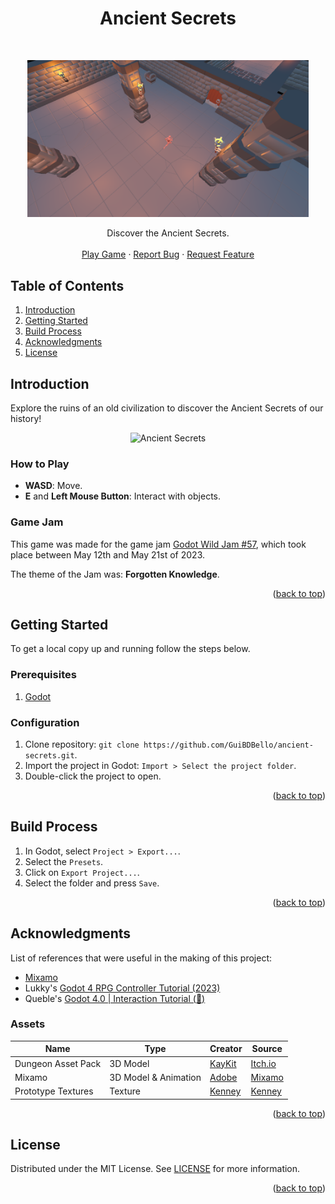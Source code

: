 <a name="readme-top"></a>

<h1 align="center">Ancient Secrets</h1>
<br/>
<p align="center">
  <a href="https://github.com/GuiBDBello/ancient-secrets">
    <img alt="Ancient Secrets" title="Ancient Secrets" src="images/logo.png" width="450">
  </a>
</p>

<p align="center">
  Discover the Ancient Secrets.
  <br />
  <br />
  <a href="https://guibdbello.itch.io/ancient-secrets">Play Game</a>
  ·
  <a href="https://github.com/GuiBDBello/ancient-secrets/issues/new?labels=bug&template=bug-report---.md">Report Bug</a>
  ·
  <a href="https://github.com/GuiBDBello/ancient-secrets/issues/new?labels=enhancement&template=feature-request---.md">Request Feature</a>
</p>

## Table of Contents

<ol>
  <li><a href="#introduction">Introduction</a></li>
  <li><a href="#getting-started">Getting Started</a></li>
  <li><a href="#build-process">Build Process</a></li>
  <li><a href="#acknowledgments">Acknowledgments</a></li>
  <li><a href="#license">License</a></li>
</ol>

## Introduction

Explore the ruins of an old civilization to discover the Ancient Secrets of our history!

<p align="center">
  <img alt="Ancient Secrets" title="Ancient Secrets" src="images/game.gif">
</p>

### How to Play

- **WASD**: Move.
- **E** and **Left Mouse Button**: Interact with objects.

### Game Jam

This game was made for the game jam [Godot Wild Jam #57](https://itch.io/jam/godot-wild-jam-57), which took place between May 12th and May 21st of 2023.

The theme of the Jam was: **Forgotten Knowledge**.

<p align="right">(<a href="#readme-top">back to top</a>)</p>

## Getting Started

To get a local copy up and running follow the steps below.

### Prerequisites

1. [Godot](https://godotengine.org/)

### Configuration

1. Clone repository: `git clone https://github.com/GuiBDBello/ancient-secrets.git`.
1. Import the project in Godot: `Import > Select the project folder`.
1. Double-click the project to open.

<p align="right">(<a href="#readme-top">back to top</a>)</p>

## Build Process

1. In Godot, select `Project > Export...`.
1. Select the `Presets`.
1. Click on `Export Project...`.
1. Select the folder and press `Save`.

<p align="right">(<a href="#readme-top">back to top</a>)</p>

## Acknowledgments

List of references that were useful in the making of this project:

* [Mixamo](https://www.mixamo.com/#/)
* Lukky's [Godot 4 RPG Controller Tutorial (2023)](https://www.youtube.com/watch?v=0T-FMkSru64)
* Queble's [Godot 4.0 | Interaction Tutorial (🤯)](https://www.youtube.com/watch?v=_57alDBagSY)

### Assets

| Name | Type | Creator | Source |
| --- | --- | --- | --- |
| Dungeon Asset Pack | 3D Model | [KayKit](https://kaylousberg.itch.io/) | [Itch.io](https://kaylousberg.itch.io/kaykit-dungeon) |
| Mixamo | 3D Model & Animation | [Adobe](https://www.adobe.com/) | [Mixamo](https://www.mixamo.com/#/) |
| Prototype Textures | Texture | [Kenney](https://kenney.nl/) | [Kenney](https://kenney.nl/assets/prototype-textures) |

<p align="right">(<a href="#readme-top">back to top</a>)</p>

## License

Distributed under the MIT License. See [LICENSE](./LICENSE) for more information.

<p align="right">(<a href="#readme-top">back to top</a>)</p>
